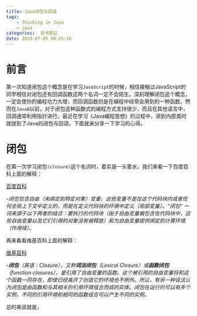 ```yaml
---
title: Java闭包与回调
tags: 
	- Thinking in Java
	- java
categories:  读书笔记
date: 2019-07-05 00:25:16
---
```


# 前言

第一次知道闭包这个概念是在学习`JavaScript`的时候，相信接触过JavaScript的同学相信对闭包还有回调函数这两个名词一定不会陌生。深刻理解闭包这个概念，一定会使你的编程功力大增，而回调函数则是在编程中经常会用到的一种函数。然而在`Java8`以前，对于闭包这种函数式的编程方式支持很少，而且在其他语言中，回调通常利用指针进行。最近在学习《Java编程思想》的过程中，讲到内部类时就提到了Java的闭包与回调，下面就来分享一下学习的心得。

# 闭包

在第一次学习闭包`(closure)`这个名词时，着实是一头雾水，我们来看一下百度百科上面的解释：

[百度百科](https://baike.baidu.com/item/闭包)

-*闭包包含自由（未绑定到特定对象）变量，这些变量不是在这个代码块内或者任何全局上下文中定义的，而是在定义代码块的环境中定义（局部变量）。“闭包” 一词来源于以下两者的结合：要执行的代码块（由于自由变量被包含在代码块中，这些自由变量以及它们引用的对象没有被释放）和为自由变量提供绑定的计算环境（作用域）。*

再来看看维基百科上面的解释：

[维基百科](https://zh.wikipedia.org/wiki/闭包_(计算机科学))

*-**闭包**（英语：Closure），又称**词法闭包**（Lexical Closure）或**函数闭包**（function closures），是引用了自由变量的函数。这个被引用的自由变量将和这个函数一同存在，即使已经离开了创造它的环境也不例外。所以，有另一种说法认为闭包是由函数和与其相关的引用环境组合而成的实体。闭包在运行时可以有多个实例，不同的引用环境和相同的函数组合可以产生不同的实例。*



总的来说就是，